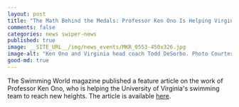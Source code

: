 ```yaml
---
layout: post
title: "The Math Behind the Medals: Professor Ken Ono Is Helping Virginia Revolutionize Swimming Performance"
comments: false
categories: news swiper-news
published: true
image: __SITE_URL__/img/news_events/MKR_0553-450x326.jpg
image-alt: "Ken Ono and Virginia head coach Todd DeSorbo. Photo Courtesy: Matthew Kent Riley/University of Virginia"
good-md: true
---
```


The Swimming World magazine published a feature article on the work of Professor Ken Ono, who is helping the University of Virginia's swimming team to reach new heights. The article is available [here](https://www.swimmingworldmagazine.com/news/the-math-behind-the-medals-professor-ken-ono-is-helping-virginia-revolutionize-swimming-performance/).
